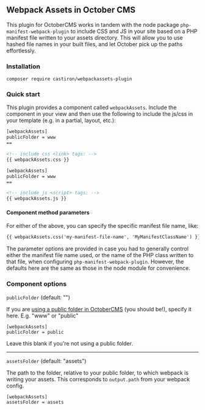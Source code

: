 ## Webpack Assets in October CMS

This plugin for OctoberCMS works in tandem with the node package `php-manifest-webpack-plugin` to include CSS and JS
 in your site based on a PHP manifest file written to your assets directory. This will allow you to use hashed file
 names in your built files, and let October pick up the paths effortlessly.
 
### Installation

```
composer require castiron/webpackassets-plugin
```

### Quick start

This plugin provides a component called `webpackAssets`. Include the component in your view and then use the following
 to include the js/css in your template (e.g. in a partial, layout, etc.):
 
```html
[webpackAssets]
publicFolder = www
==

<!-- include css <link> tags: -->
{{ webpackAssets.css }}

```

```html
[webpackAssets]
publicFolder = www
==

<!-- include js <script> tags: -->
{{ webpackAssets.js }}

```

#### Component method parameters

For either of the above, you can specify the specific manifest file name, like:

```html
{{ webpackAssets.css('my-manifest-file-name', 'MyManifestClassName') }}
```

The parameter options are provided in case you had to generally control either the manifest file name used, 
 or the name of the PHP class written to that file, when configuring `php-manifest-webpack-plugin`. However, the 
 defaults here are the same as those in the node module for convenience.

### Component options
 
`publicFolder` (default: "")

If you are [using a public folder in 
 OctoberCMS](https://octobercms.com/docs/setup/configuration#public-folder) (you should be!), specify it here. E.g.
 "www" or "public"

```
[webpackAssets]
publicFolder = public
```

Leave this blank if you're not using a public folder.

---

`assetsFolder` (default: "assets")

The path to the folder, relative to your public folder, to which webpack is writing your assets. This
 corresponds to `output.path` from your webpack config.

```
[webpackAssets]
assetsFolder = assets
```
